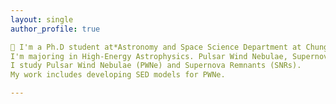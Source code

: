 ```yaml
---
layout: single
author_profile: true

🔭 I'm a Ph.D student at*Astronomy and Space Science Department at Chungbuk National University.
I'm majoring in High-Energy Astrophysics. Pulsar Wind Nebulae, Supernova Remnants
I study Pulsar Wind Nebulae (PWNe) and Supernova Remnants (SNRs).
My work includes developing SED models for PWNe.

---
```



